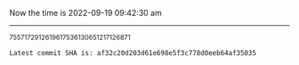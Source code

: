 Now the time is 2022-09-19 09:42:30 am

---

<small>7557172912619617536130651217126871</small>

```txt
Latest commit SHA is: af32c20d203d61e698e5f3c778d0eeb64af35035
```

